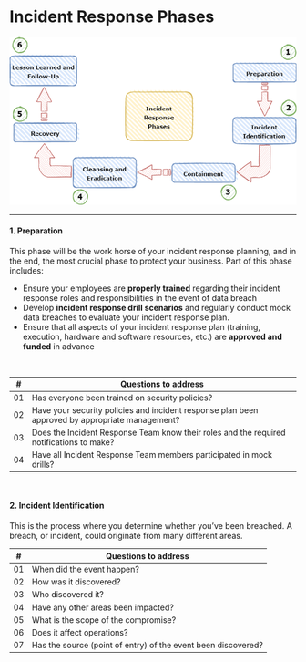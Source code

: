 #  Incident Response Phases

![](https://raw.githubusercontent.com/gh1mau/IRH/main/img/irh-phases.png)

---

#### **1. Preparation**

This phase will be the work horse of your incident response planning, and in the end, the most crucial phase to protect your business. Part of this phase includes:  

-   Ensure  your employees are **properly trained**  regarding their incident response roles and responsibilities in the event of data breach
-   Develop **incident response drill scenarios** and regularly conduct mock data breaches to evaluate your incident response plan.
-   Ensure that all aspects of your incident response plan (training, execution, hardware and software resources, etc.) are **approved and funded** in advance
<br>

|#|**Questions to address**  |
|--|--|
| 01 | Has everyone been trained on security policies? |
| 02 | Have your security policies and incident response plan been approved by appropriate management? |
| 03 | Does the Incident Response Team know their roles and the required notifications to make? |
| 04 | Have all Incident Response Team members participated in mock drills?|

<br>

#### **2. Incident Identification**

This is the process where you determine whether you’ve been breached. A breach, or incident, could originate from many different areas.
<br>

|#|**Questions to address**    |
|--|--|
| 01 | When did the event happen? |
| 02|  How was it discovered?|
| 03|  Who discovered it?|
| 04 |  Have any other areas been impacted?|
| 05|  What is the scope of the compromise?|
| 06|  Does it affect operations?|
| 07|  Has the source (point of entry) of the event been discovered?|





